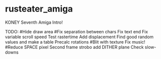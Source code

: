 # rusteater_amiga
KONEY Seventh Amiga Intro!

TODO:
#Hide draw area
#Fix separation between chars
Fix text end
Fix variable scroll speed
Test rastertime
Add displacement
Find good random values and make a table
Precalc rotations
#Blit with texture
Fix music!
#Reduce SPACE pixel
Second frame strobo
add DITHER plane
Check slow-downs